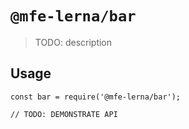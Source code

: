 # `@mfe-lerna/bar`

> TODO: description

## Usage

```
const bar = require('@mfe-lerna/bar');

// TODO: DEMONSTRATE API
```
